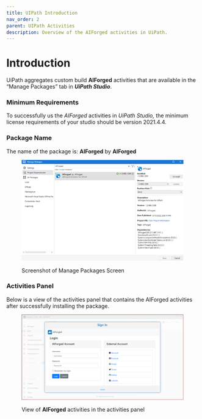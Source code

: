 ```yaml
---
title: UIPath Introduction
nav_order: 2
parent: UIPath Activities
description: Overview of the AIForged activities in UiPath.
---
```


# Introduction

UiPath aggregates custom build **AIForged** activities that are available in the “Manage Packages” tab in _**UiPath Studio**_.

### Minimum Requirements

To successfully us the _AIForged_ activities in _UiPath Studio,_ the minimum license requirements of your studio should be version 2021.4.4.

### Package Name

The name of the package is: **AIForged** by **AIForged**

<figure><img src="../.gitbook/assets/image (1) (1) (2).png" alt=""><figcaption><p>Screenshot of Manage Packages Screen</p></figcaption></figure>

### Activities Panel

Below is a view of the activities panel that contains the AIForged activities after successfully installing the package.

<figure><img src="../.gitbook/assets/image (26) (3).png" alt=""><figcaption><p>View of <strong>AIForged</strong> activities in the activities panel</p></figcaption></figure>
